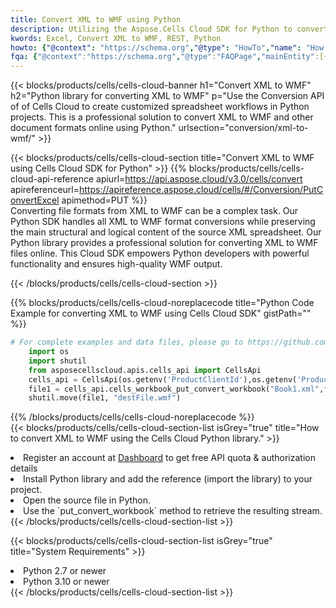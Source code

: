 ```yaml
---
title: Convert XML to WMF using Python 
description: Utilizing the Aspose.Cells Cloud SDK for Python to convert a XML format file to a WMF format file. 
kwords: Excel, Convert XML to WMF, REST, Python
howto: {"@context": "https://schema.org","@type": "HowTo","name": "How to convert XML to WMF using the Cells Cloud Python library.","description": "How to convert XML to WMF using the Cells Cloud Python library.","image": {"@type": "ImageObject"},"url": "/python/conversion/xml-to-wmf/","step": [{ "@type": "HowToStep","name": "How to convert XML to WMF using the Cells Cloud Python library. step 1", "image": {"@type": "ImageObject",},"url": "/python/conversion/xml-to-wmf/","text": "Register an account at <a href='https://dashboard.aspose.cloud/'>Dashboard</a> to get free API quota & authorization details",},{ "@type": "HowToStep","name": "How to convert XML to WMF using the Cells Cloud Python library. step 1", "image": {"@type": "ImageObject",},"url": "/python/conversion/xml-to-wmf/","text": "Install Python library and add the reference (import the library) to your project.",},{ "@type": "HowToStep","name": "How to convert XML to WMF using the Cells Cloud Python library. step 1", "image": {"@type": "ImageObject",},"url": "/python/conversion/xml-to-wmf/","text": "Open the source file in Python.",},{ "@type": "HowToStep","name": "How to convert XML to WMF using the Cells Cloud Python library. step 1", "image": {"@type": "ImageObject",},"url": "/python/conversion/xml-to-wmf/","text": "Use the `put_convert_workbook` method to retrieve the resulting stream.",}, ],"supply": {"@type": "HowToSupply","name": "document"},"tool": [{"@type": "HowToTool","name": "PyCharm, Visual Studio Code, Sublime, Eclipse"},{"@type": "HowToTool","name": "Aspose Cells"}],"totalTime": "PT6M"}
fqa: {"@context":"https://schema.org","@type":"FAQPage","mainEntity":[{"@type":"Question","name":"Why convert file formats in C# using REST API?","acceptedAnswer":{"@type":"Answer","text":"Documents are encoded in many ways, and some files may be incompatible with the software you use. To open and read such files, just convert them to appropriate file formats.<br/><ol><li>Install .NET SDK and add the reference (import the library) to your project.</li><li>Open the source file in C# using REST API.</li><li>Call the PutConvertWorkbookRequest() method, passing an output filename with required extension.</li><li>Get the result of conversion as a separate file.</li></ol>"}},{"@type":"Question","name":"What file formats can I convert with your C# library?","acceptedAnswer":{"@type":"Answer","text":"We support a variety of file formats for conversion using .NET library, including XLSX, Excel, xls , PDF, CSV, HTML, Markdown, XML, PNG, JPG, TIFF, Json, TXT and many more."}},{"@type":"Question","name":"What is the maximum allowed file size for conversion using this .NET library?","acceptedAnswer":{"@type":"Answer","text":"There are no file size limits for format conversions using .NET library."}}]}
---
```



{{< blocks/products/cells/cells-cloud-banner h1="Convert XML to WMF" h2="Python library for converting XML to WMF" p="Use the Conversion API of of Cells Cloud to create customized spreadsheet workflows in Python projects. This is a professional solution to convert XML to WMF and other document formats online using Python." urlsection="conversion/xml-to-wmf/" >}}

{{< blocks/products/cells/cells-cloud-section  title="Convert XML to WMF using Cells Cloud SDK for Python" >}}
{{% blocks/products/cells/cells-cloud-api-reference  apiurl=https://api.aspose.cloud/v3.0/cells/convert  apireferenceurl=https://apireference.aspose.cloud/cells/#/Conversion/PutConvertExcel  apimethod=PUT %}}
<br/>
Converting file formats from XML to WMF can be a complex task. Our Python SDK handles all XML to WMF format conversions while preserving the main structural and logical content of the source XML spreadsheet. Our Python library provides a professional solution for converting XML to WMF files online. This Cloud SDK empowers Python developers with powerful functionality and ensures high-quality WMF output.

{{< /blocks/products/cells/cells-cloud-section >}}

{{% blocks/products/cells/cells-cloud-noreplacecode title="Python Code Example for converting XML to WMF using Cells Cloud SDK" gistPath="" %}}
 
```python
# For complete examples and data files, please go to https://github.com/aspose-cells-cloud/aspose-cells-cloud-python/
    import os
    import shutil
    from asposecellscloud.apis.cells_api import CellsApi
    cells_api = CellsApi(os.getenv('ProductClientId'),os.getenv('ProductClientSecret'))
    file1 = cells_api.cells_workbook_put_convert_workbook("Book1.xml",format="wmf")
    shutil.move(file1, "destFile.wmf")     
```
 
{{% /blocks/products/cells/cells-cloud-noreplacecode  %}}
<br/>
{{< blocks/products/cells/cells-cloud-section-list isGrey="true"  title="How to convert XML to WMF using the Cells Cloud Python library." >}}
<li>Register an account at <a href="https://dashboard.aspose.cloud/">Dashboard</a> to get free API quota & authorization details</li>
<li>Install Python library and add the reference (import the library) to your project.</li>
<li>Open the source file in Python.</li>
<li>Use the `put_convert_workbook` method to retrieve the resulting stream.</li>
{{< /blocks/products/cells/cells-cloud-section-list >}}

{{< blocks/products/cells/cells-cloud-section-list isGrey="true"  title="System Requirements" >}}
<li>Python 2.7 or newer</li>
<li>Python 3.10 or newer</li>
{{< /blocks/products/cells/cells-cloud-section-list >}}
